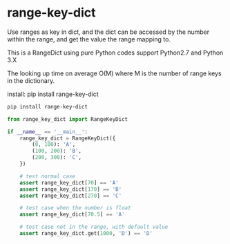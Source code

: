 # range-key-dict


Use ranges as key in dict, and the dict can be accessed by the number within the range, and get the value the range mapping to.

This is a RangeDict using pure Python codes support Python2.7 and Python 3.X

The looking up time on average O(M) where M is the number of range keys in the dictionary.

install: pip install range-key-dict

```bash
pip install range-key-dict
```

```Python
from range_key_dict import RangeKeyDict

if __name__ == '__main__':
    range_key_dict = RangeKeyDict({
        (0, 100): 'A',
        (100, 200): 'B',
        (200, 300): 'C',
    })

    # test normal case
    assert range_key_dict[70] == 'A'
    assert range_key_dict[170] == 'B'
    assert range_key_dict[270] == 'C'

    # test case when the number is float
    assert range_key_dict[70.5] == 'A'

    # test case not in the range, with default value
    assert range_key_dict.get(1000, 'D') == 'D'
```
